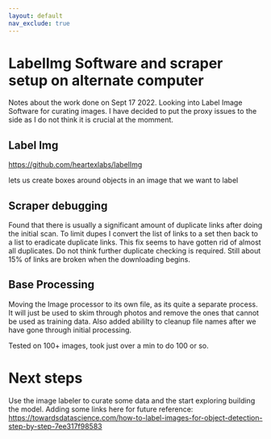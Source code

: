 ```yaml
---
layout: default
nav_exclude: true
---
```

# LabelImg Software and scraper setup on alternate computer

Notes about the work done on Sept 17 2022. Looking into Label Image Software for curating images. I have decided to put the proxy issues to the side as I do not think it is crucial at the momment.  

## Label Img

https://github.com/heartexlabs/labelImg

lets us create boxes around objects in an image that we want to label

## Scraper debugging

Found that there is usually a significant amount of duplicate links after doing the initial scan. To limit dupes I convert the list of links to a set then back to a list to eradicate duplicate links. This fix seems to have gotten rid of almost all duplicates. Do not think further duplicate checking is required. Still about 15% of links are broken when the downloading begins. 

## Base Processing

Moving the Image processor to its own file, as its quite a separate process. It will just be used to skim through photos and remove the ones that cannot be used as training data. Also added abililty to cleanup file names after we have gone through initial processing.

Tested on 100+ images, took just over a min to do 100 or so.



# Next steps

Use the image labeler to curate some data and the start exploring building the model. Adding some links here for future reference: https://towardsdatascience.com/how-to-label-images-for-object-detection-step-by-step-7ee317f98583
